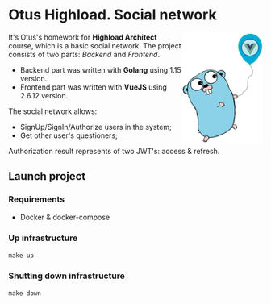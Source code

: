 # Otus Highload. Social network

<img align="right" width="160" src="front/static/images/preview.png">

It's Otus's homework for **Highload Architect** course, which is a basic social network.
The project consists of two parts: *Backend* and *Frontend*.
- Backend part was written with **Golang** using 1.15 version. 
- Frontend part was written with **VueJS** using 2.6.12 version.

The social network allows:
- SignUp/SignIn/Authorize users in the system;
- Get other user's questioners;

Authorization result represents of two JWT's: access & refresh.

## Launch project 

### Requirements
- Docker & docker-compose

### Up infrastructure
```shell script
make up
```

### Shutting down infrastructure
```shell script
make down
```


